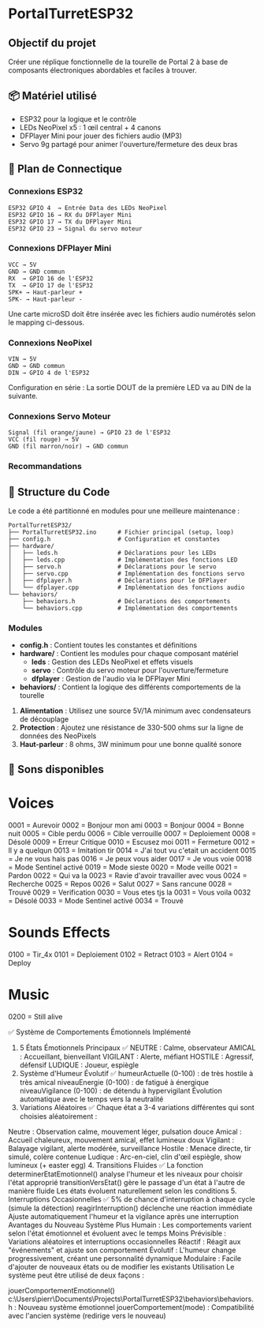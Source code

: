 # PortalTurretESP32

## Objectif du projet

Créer une réplique fonctionnelle de la tourelle de Portal 2 à base de composants électroniques abordables et faciles à trouver.

## 📦 Matériel utilisé

- ESP32 pour la logique et le contrôle
- LEDs NeoPixel x5 : 1 œil central + 4 canons
- DFPlayer Mini pour jouer des fichiers audio (MP3)
- Servo 9g partagé pour animer l'ouverture/fermeture des deux bras

## 🔌 Plan de Connectique

### Connexions ESP32
```
ESP32 GPIO 4  → Entrée Data des LEDs NeoPixel
ESP32 GPIO 16 → RX du DFPlayer Mini
ESP32 GPIO 17 → TX du DFPlayer Mini
ESP32 GPIO 23 → Signal du servo moteur
```

### Connexions DFPlayer Mini
```
VCC → 5V
GND → GND commun
RX  → GPIO 16 de l'ESP32
TX  → GPIO 17 de l'ESP32
SPK+ → Haut-parleur +
SPK- → Haut-parleur -
```
Une carte microSD doit être insérée avec les fichiers audio numérotés selon le mapping ci-dessous.

### Connexions NeoPixel
```
VIN → 5V
GND → GND commun
DIN → GPIO 4 de l'ESP32
```
Configuration en série : La sortie DOUT de la première LED va au DIN de la suivante.

### Connexions Servo Moteur
```
Signal (fil orange/jaune) → GPIO 23 de l'ESP32
VCC (fil rouge) → 5V
GND (fil marron/noir) → GND commun
```

### Recommandations

## 📁 Structure du Code

Le code a été partitionné en modules pour une meilleure maintenance :

```
PortalTurretESP32/
├── PortalTurretESP32.ino      # Fichier principal (setup, loop)
├── config.h                   # Configuration et constantes
├── hardware/
│   ├── leds.h                 # Déclarations pour les LEDs
│   ├── leds.cpp               # Implémentation des fonctions LED
│   ├── servo.h                # Déclarations pour le servo
│   ├── servo.cpp              # Implémentation des fonctions servo
│   ├── dfplayer.h             # Déclarations pour le DFPlayer
│   └── dfplayer.cpp           # Implémentation des fonctions audio
└── behaviors/
    ├── behaviors.h            # Déclarations des comportements
    └── behaviors.cpp          # Implémentation des comportements
```

### Modules

- **config.h** : Contient toutes les constantes et définitions
- **hardware/** : Contient les modules pour chaque composant matériel
  - **leds** : Gestion des LEDs NeoPixel et effets visuels
  - **servo** : Contrôle du servo moteur pour l'ouverture/fermeture
  - **dfplayer** : Gestion de l'audio via le DFPlayer Mini
- **behaviors/** : Contient la logique des différents comportements de la tourelle
1. **Alimentation** : Utilisez une source 5V/1A minimum avec condensateurs de découplage
2. **Protection** : Ajoutez une résistance de 330-500 ohms sur la ligne de données des NeoPixels
3. **Haut-parleur** : 8 ohms, 3W minimum pour une bonne qualité sonore

## 🎵 Sons disponibles

# Voices
0001 = Aurevoir
0002 = Bonjour mon ami
0003 = Bonjour
0004 = Bonne nuit
0005 = Cible perdu
0006 = Cible verrouille
0007 = Deploiement
0008 = Désolé
0009 = Erreur Critique
0010 = Escusez moi
0011 = Fermeture
0012 = Il y a quelqun
0013 = Imitation tir
0014 = J'ai tout vu c'etait un accident
0015 = Je ne vous hais pas
0016 = Je peux vous aider
0017 = Je vous voie
0018 = Mode Sentinel activé
0019 = Mode sieste
0020 = Mode veille
0021 = Pardon
0022 = Qui va la
0023 = Ravie d'avoir travailler avec vous
0024 = Recherche
0025 = Repos
0026 = Salut
0027 = Sans rancune
0028 = Trouvé
0029 = Verification
0030 = Vous etes tjs la
0031 = Vous voila
0032 = Désolé
0033 = Mode Sentinel activé
0034 = Trouvé

# Sounds Effects
0100 = Tir_4x
0101 = Deploiement
0102 = Retract
0103 = Alert
0104 = Deploy

# Music
0200 = Still alive


✅ Système de Comportements Émotionnels Implémenté
1. 5 États Émotionnels Principaux ✅
NEUTRE : Calme, observateur
AMICAL : Accueillant, bienveillant
VIGILANT : Alerte, méfiant
HOSTILE : Agressif, défensif
LUDIQUE : Joueur, espiègle
2. Système d'Humeur Évolutif ✅
humeurActuelle (0-100) : de très hostile à très amical
niveauEnergie (0-100) : de fatigué à énergique
niveauVigilance (0-100) : de détendu à hypervigilant
Évolution automatique avec le temps vers la neutralité
3. Variations Aléatoires ✅
Chaque état a 3-4 variations différentes qui sont choisies aléatoirement :

Neutre : Observation calme, mouvement léger, pulsation douce
Amical : Accueil chaleureux, mouvement amical, effet lumineux doux
Vigilant : Balayage vigilant, alerte modérée, surveillance
Hostile : Menace directe, tir simulé, colère contenue
Ludique : Arc-en-ciel, clin d'œil espiègle, show lumineux (+ easter egg)
4. Transitions Fluides ✅
La fonction 
determinerEtatEmotionnel()
 analyse l'humeur et les niveaux pour choisir l'état approprié
transitionVersEtat()
 gère le passage d'un état à l'autre de manière fluide
Les états évoluent naturellement selon les conditions
5. Interruptions Occasionnelles ✅
5% de chance d'interruption à chaque cycle (simule la détection)
reagirInterruption()
 déclenche une réaction immédiate
Ajuste automatiquement l'humeur et la vigilance après une interruption
Avantages du Nouveau Système
Plus Humain : Les comportements varient selon l'état émotionnel et évoluent avec le temps
Moins Prévisible : Variations aléatoires et interruptions occasionnelles
Réactif : Réagit aux "événements" et ajuste son comportement
Évolutif : L'humeur change progressivement, créant une personnalité dynamique
Modulaire : Facile d'ajouter de nouveaux états ou de modifier les existants
Utilisation
Le système peut être utilisé de deux façons :

jouerComportementEmotionnel()
c:\Users\pierr\Documents\Projects\PortalTurretESP32\behaviors\behaviors.h
 : Nouveau système émotionnel
jouerComportement(mode)
 : Compatibilité avec l'ancien système (redirige vers le nouveau)